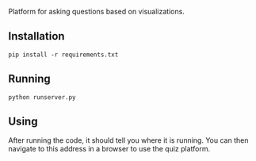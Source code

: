 Platform for asking questions based on visualizations.

## Installation

    pip install -r requirements.txt

## Running

    python runserver.py

## Using

After running the code, it should tell you where it is running. You can
then navigate to this address in a browser to use the quiz platform.
